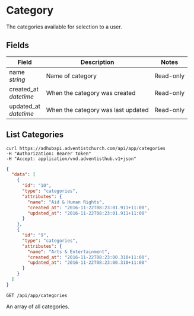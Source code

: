 # Category

The categories available for selection to a user.

## Fields

Field | Description | Notes
----- | ----------- | -----
name<br> *string* | Name of category | Read-only
created_at<br> *datetime* | When the category was created | Read-only
updated_at<br> *datetime* | When the category was last updated | Read-only

## List Categories
```shell
curl https://adhubapi.adventistchurch.com/api/app/categories
-H "Authorization: Bearer token"
-H "Accept: application/vnd.adventisthub.v1+json"
```
```json
{
  "data": [
    {
      "id": "10",
      "type": "categories",
      "attributes": {
        "name": "Aid & Human Rights",
        "created_at": "2016-11-22T08:23:01.911+11:00",
        "updated_at": "2016-11-22T08:23:01.911+11:00"
      }
    },
    {
      "id": "9",
      "type": "categories",
      "attributes": {
        "name": "Arts & Entertainment",
        "created_at": "2016-11-22T08:23:00.310+11:00",
        "updated_at": "2016-11-22T08:23:00.310+11:00"
      }
    }
  ]
}
```

`GET /api/app/categories`

An array of all categories.